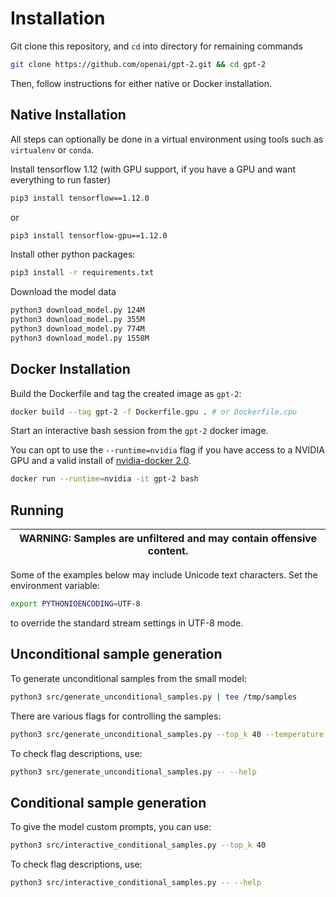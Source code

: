 # Installation

Git clone this repository, and `cd` into directory for remaining commands

```bash
git clone https://github.com/openai/gpt-2.git && cd gpt-2
```

Then, follow instructions for either native or Docker installation.

## Native Installation

All steps can optionally be done in a virtual environment using tools such as `virtualenv` or `conda`.

Install tensorflow 1.12 (with GPU support, if you have a GPU and want everything to run faster)

```bash
pip3 install tensorflow==1.12.0
```

or

```bash
pip3 install tensorflow-gpu==1.12.0
```

Install other python packages:

```bash
pip3 install -r requirements.txt
```

Download the model data

```bash
python3 download_model.py 124M
python3 download_model.py 355M
python3 download_model.py 774M
python3 download_model.py 1558M
```

## Docker Installation

Build the Dockerfile and tag the created image as `gpt-2`:

```bash
docker build --tag gpt-2 -f Dockerfile.gpu . # or Dockerfile.cpu
```

Start an interactive bash session from the `gpt-2` docker image.

You can opt to use the `--runtime=nvidia` flag if you have access to a NVIDIA GPU
and a valid install of [nvidia-docker 2.0](https://github.com/nvidia/nvidia-docker/wiki/Installation-(version-2.0)).

```bash
docker run --runtime=nvidia -it gpt-2 bash
```

## Running

| WARNING: Samples are unfiltered and may contain offensive content. |
| --- |

Some of the examples below may include Unicode text characters. Set the environment variable:

```bash
export PYTHONIOENCODING=UTF-8
```

to override the standard stream settings in UTF-8 mode.

## Unconditional sample generation

To generate unconditional samples from the small model:

```bash
python3 src/generate_unconditional_samples.py | tee /tmp/samples
```

There are various flags for controlling the samples:

```bash
python3 src/generate_unconditional_samples.py --top_k 40 --temperature 0.7 | tee /tmp/samples
```

To check flag descriptions, use:

```bash
python3 src/generate_unconditional_samples.py -- --help
```

## Conditional sample generation

To give the model custom prompts, you can use:

```bash
python3 src/interactive_conditional_samples.py --top_k 40
```

To check flag descriptions, use:

```bash
python3 src/interactive_conditional_samples.py -- --help
```
